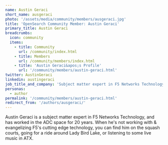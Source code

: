 ```yaml
---
name: Austin Geraci
short_name: ausgeraci
photo: '/assets/media/community/members/ausgeraci.jpg'
title: 'OpenSearch Community Member: Austin Geraci'
primary_title: Austin Geraci
breadcrumbs:
  icon: community
  items:
    - title: Community
      url: /community/index.html
    - title: Members
      url: /community/members/index.html
    - title: 'Austin Geraci&apos;s Profile'
      url: '/community/members/austin-geraci.html'
twitter: AustinGeraci
linkedin: austingeraci
job_title_and_company: 'Subject matter expert in F5 Networks Technology'
personas:
  - author
permalink: '/community/members/austin-geraci.html'
redirect_from: '/authors/ausgeraci/'
---
```


Austin Geraci is a subject matter expert in F5 Networks Technology, and has worked in the ADC space for 20 years. When he's not working with & evangelizing F5's cutting edge technology, you can find him on the squash courts, going for a ride around Lady Bird Lake, or listening to some live music in ATX.
